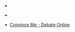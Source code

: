 
- [](/2017/10/923170500674691073/)

- [](/2016/11/803992847225528320/)

- [Convince Me - Debate Online](/2007/02/convince-me-debate-online/)
